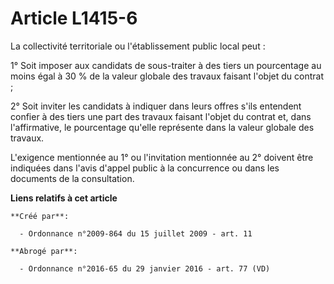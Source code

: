 # Article L1415-6

La collectivité territoriale ou l'établissement public local peut : 

1° Soit imposer aux candidats de sous-traiter à des tiers un pourcentage au moins égal à 30 % de la valeur globale des
travaux faisant l'objet du contrat ; 

2° Soit inviter les candidats à indiquer dans leurs offres s'ils entendent confier à des tiers une part des travaux faisant
l'objet du contrat et, dans l'affirmative, le pourcentage qu'elle représente dans la valeur globale des travaux. 

L'exigence mentionnée au 1° ou l'invitation mentionnée au 2° doivent être indiquées dans l'avis d'appel public à la
concurrence ou dans les documents de la consultation.

**Liens relatifs à cet article**

	**Créé par**:

	  - Ordonnance n°2009-864 du 15 juillet 2009 - art. 11

	**Abrogé par**:

	  - Ordonnance n°2016-65 du 29 janvier 2016 - art. 77 (VD)
